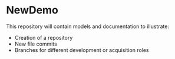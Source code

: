 # NewDemo

This repository will contain models and documentation to illustrate:

- Creation of a repository
- New file commits
- Branches for different development or acquisition roles
